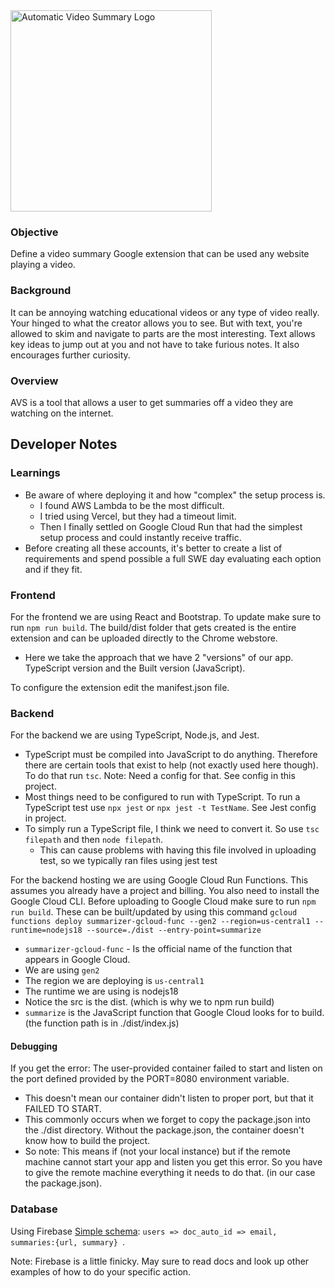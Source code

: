<img width="322" alt="Automatic Video Summary Logo" src="https://user-images.githubusercontent.com/52969350/227816732-1caf64ff-686d-4028-b89b-a2a037a42489.png">


  
  

### Objective

  

Define a video summary Google extension that can be used any website playing a video.

  

### Background

  

It can be annoying watching educational videos or any type of video really. Your hinged to what the creator allows you to see. But with text, you're allowed to skim and navigate to parts are the most interesting. Text allows key ideas to jump out at you and not have to take furious notes. It also encourages further curiosity.

  

### Overview

  

AVS is a tool that allows a user to get summaries off a video they are watching on the internet.

## Developer Notes
### Learnings
- Be aware of where deploying it and how "complex" the setup process is.
	- I found AWS Lambda to be the most difficult.
	- I tried using Vercel, but they had a timeout limit.
	- Then I finally settled on Google Cloud Run that had the simplest setup process and could instantly receive traffic.
- Before creating all these accounts, it's better to create a list of requirements and spend possible a full SWE day evaluating each option and if they fit.

### Frontend
For the frontend we are using React and Bootstrap. To update make sure to run `npm run build`. The build/dist folder that gets created is the entire extension and can be uploaded directly to the Chrome webstore.
- Here we take the approach that we have 2 "versions" of our app. TypeScript version and the Built version (JavaScript).

To configure the extension edit the manifest.json file.

### Backend
For the backend we are using TypeScript, Node.js, and Jest. 
- TypeScript must be compiled into JavaScript to do anything. Therefore there are certain tools that exist to help (not exactly used here though). To do that run `tsc`. Note: Need a config for that. See config in this project.
- Most things need to be configured to run with TypeScript. To run a TypeScript test use `npx jest` or `npx jest -t TestName`. See Jest config in project.
- To simply run a TypeScript file, I think we need to convert it. So use `tsc filepath` and then `node filepath`.
	- This can cause problems with having this file involved in uploading test, so we typically ran files using jest test

For the backend hosting we are using Google Cloud Run Functions. This assumes you already have a project and billing. You also need to install the Google Cloud CLI. Before uploading to Google Cloud make sure to run `npm run build`. These can be built/updated by using this command `gcloud functions deploy summarizer-gcloud-func --gen2 --region=us-central1 --runtime=nodejs18 --source=./dist --entry-point=summarize`
- `summarizer-gcloud-func` - Is the official name of the function that appears in Google Cloud.
- We are using `gen2`
- The region we are deploying is `us-central1`
- The runtime we are using is nodejs18
- Notice the src is the dist. (which is why we to npm run build)
- `summarize` is the JavaScript function that Google Cloud looks for to build. (the function path is in ./dist/index.js)

#### Debugging
If you get the error: The user-provided container failed to start and listen on the port defined provided by the PORT=8080 environment variable.
- This doesn't mean our container didn't listen to proper port, but that it FAILED TO START. 
- This commonly occurs when we forget to copy the package.json into the ./dist directory. Without the package.json, the container doesn't know how to build the project.
- So note: This means if (not your local instance) but if the remote machine cannot start your app and listen you get this error. So you have to give the remote machine everything it needs to do that. (in our case the package.json).

### Database
Using Firebase [Simple schema](https://firebase.google.com/docs/firestore/data-model): `users => doc_auto_id => email, summaries:{url, summary} `.

Note: Firebase is a little finicky. May sure to read docs and look up other examples of how to do your specific action.
